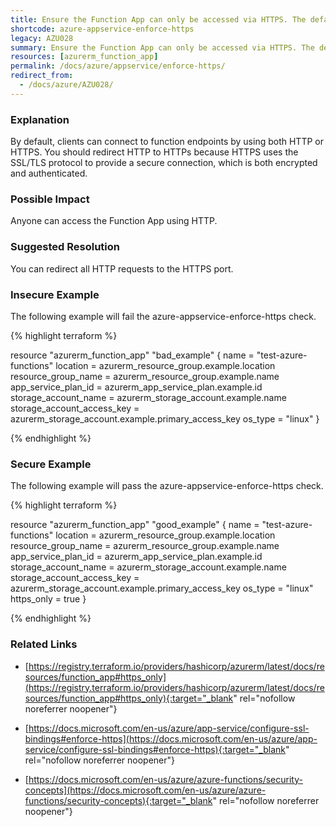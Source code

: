 ```yaml
---
title: Ensure the Function App can only be accessed via HTTPS. The default is false.
shortcode: azure-appservice-enforce-https
legacy: AZU028
summary: Ensure the Function App can only be accessed via HTTPS. The default is false. 
resources: [azurerm_function_app] 
permalink: /docs/azure/appservice/enforce-https/
redirect_from: 
  - /docs/azure/AZU028/
---
```


### Explanation


By default, clients can connect to function endpoints by using both HTTP or HTTPS. You should redirect HTTP to HTTPs because HTTPS uses the SSL/TLS protocol to provide a secure connection, which is both encrypted and authenticated.


### Possible Impact
Anyone can access the Function App using HTTP.

### Suggested Resolution
You can redirect all HTTP requests to the HTTPS port.


### Insecure Example

The following example will fail the azure-appservice-enforce-https check.

{% highlight terraform %}

resource "azurerm_function_app" "bad_example" {
  name                       = "test-azure-functions"
  location                   = azurerm_resource_group.example.location
  resource_group_name        = azurerm_resource_group.example.name
  app_service_plan_id        = azurerm_app_service_plan.example.id
  storage_account_name       = azurerm_storage_account.example.name
  storage_account_access_key = azurerm_storage_account.example.primary_access_key
  os_type                    = "linux"
}

{% endhighlight %}



### Secure Example

The following example will pass the azure-appservice-enforce-https check.

{% highlight terraform %}

resource "azurerm_function_app" "good_example" {
  name                       = "test-azure-functions"
  location                   = azurerm_resource_group.example.location
  resource_group_name        = azurerm_resource_group.example.name
  app_service_plan_id        = azurerm_app_service_plan.example.id
  storage_account_name       = azurerm_storage_account.example.name
  storage_account_access_key = azurerm_storage_account.example.primary_access_key
  os_type                    = "linux"
  https_only                 = true
}

{% endhighlight %}



### Related Links


- [https://registry.terraform.io/providers/hashicorp/azurerm/latest/docs/resources/function_app#https_only](https://registry.terraform.io/providers/hashicorp/azurerm/latest/docs/resources/function_app#https_only){:target="_blank" rel="nofollow noreferrer noopener"}

- [https://docs.microsoft.com/en-us/azure/app-service/configure-ssl-bindings#enforce-https](https://docs.microsoft.com/en-us/azure/app-service/configure-ssl-bindings#enforce-https){:target="_blank" rel="nofollow noreferrer noopener"}

- [https://docs.microsoft.com/en-us/azure/azure-functions/security-concepts](https://docs.microsoft.com/en-us/azure/azure-functions/security-concepts){:target="_blank" rel="nofollow noreferrer noopener"}


